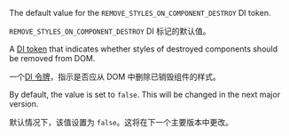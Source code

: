 The default value for the `REMOVE_STYLES_ON_COMPONENT_DESTROY` DI token.

`REMOVE_STYLES_ON_COMPONENT_DESTROY` DI 标记的默认值。

A [DI token](guide/glossary#di-token "DI token definition") that indicates whether styles
of destroyed components should be removed from DOM.

一个[DI 令牌](guide/glossary#di-token "DI 代币定义")，指示是否应从 DOM 中删除已销毁组件的样式。

By default, the value is set to `false`. This will be changed in the next major version.

默认情况下，该值设置为 `false`。这将在下一个主要版本中更改。